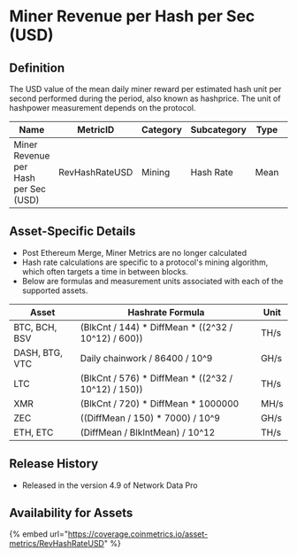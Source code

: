 # Miner Revenue per Hash per Sec (USD)

## Definition

The USD value of the mean daily miner reward per estimated hash unit per second performed during the period, also known as hashprice. The unit of hashpower measurement depends on the protocol.

| Name                                 | MetricID       | Category | Subcategory | Type | Unit | Interval |
| ------------------------------------ | -------------- | -------- | ----------- | ---- | ---- | -------- |
| Miner Revenue per Hash per Sec (USD) | RevHashRateUSD | Mining   | Hash Rate   | Mean | USD  | 1 day    |

## Asset-Specific Details

* Post Ethereum Merge, Miner Metrics are no longer calculated
* Hash rate calculations are specific to a protocol's mining algorithm, which often targets a time in between blocks.
* Below are formulas and measurement units associated with each of the supported assets.

| Asset          | Hashrate Formula                                      | Unit |
| -------------- | ----------------------------------------------------- | ---- |
| BTC, BCH, BSV  | (BlkCnt / 144) \* DiffMean \* ((2^32 / 10^12) / 600)) | TH/s |
| DASH, BTG, VTC | Daily chainwork / 86400 / 10^9                        | GH/s |
| LTC            | (BlkCnt / 576) \* DiffMean \* ((2^32 / 10^12) / 150)) | TH/s |
| XMR            | (BlkCnt / 720) \* DiffMean \* 1000000                 | MH/s |
| ZEC            | ((DiffMean / 150) \* 7000) / 10^9                     | GH/s |
| ETH, ETC       | (DiffMean / BlkIntMean) / 10^12                       | TH/s |

## Release History

* Released in the version 4.9 of Network Data Pro

## Availability for Assets

{% embed url="https://coverage.coinmetrics.io/asset-metrics/RevHashRateUSD" %}
